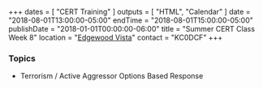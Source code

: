 +++
dates = [ "CERT Training" ]
outputs = [ "HTML", "Calendar" ]
date = "2018-08-01T13:00:00-05:00"
endTime = "2018-08-01T15:00:00-05:00"
publishDate = "2018-01-01T00:00:00-06:00"
title = "Summer CERT Class Week 8"
location = "[Edgewood Vista](https://maps.google.com/?daddr=Edgewood+Vista,+4420+37th+Ave+S,+Fargo,+ND+58104)"
contact = "KC0DCF"
+++
### Topics

* Terrorism / Active Aggressor Options Based Response
